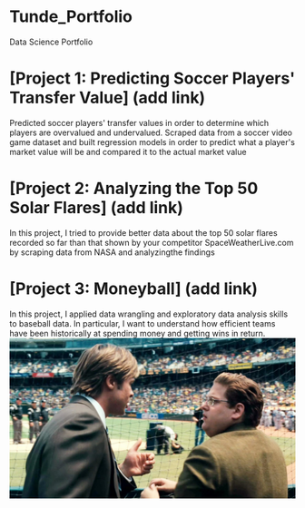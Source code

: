 # Tunde_Portfolio
Data Science Portfolio

# [Project 1: Predicting Soccer Players' Transfer Value] (add link)
Predicted soccer players' transfer values in order to determine which players are overvalued and undervalued.
Scraped data from a soccer video game dataset and built regression models in order to predict what a player's market value will be and compared it to the actual market value

# [Project 2: Analyzing the Top 50 Solar Flares] (add link)

In this project, I tried to provide better data about the top 50 solar flares recorded so far than that shown by your competitor SpaceWeatherLive.com by scraping data from NASA and analyzingthe findings

# [Project 3: Moneyball] (add link)
In this project, I applied data wrangling and exploratory data analysis skills to baseball data. In particular, I want to understand how efficient teams have been historically at spending money and getting wins in return.
![](https://github.com/TundeRockson/Tunde_Portfolio/blob/main/images/MCDMONE_EC011_H_256706.jpeg)
